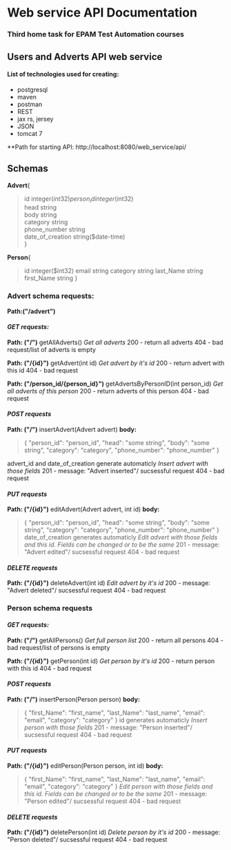 # Web service API Documentation
### Third home task for EPAM Test Automation courses
## Users and Adverts API web service
#### List of technologies used for creating:
+ postgresql  
+ maven  
+ postman  
+ REST  
+ jax rs, jersey  
+ JSON  
+ tomcat 7   


**Path for starting API: http://localhost:8080/web_service/api/

## Schemas
**Advert**{  
>id	integer($int32)  
>person_id	integer($int32)  
>head	string  
>body	string  
>category	string  
>phone_number	string  
>date_of_creation	string($date-time)  
>}  


**Person**{
>id	integer($int32)
>email	string
>category	string
>last_Name	string
>first_Name	string
>}


### Advert schema requests:

**Path:("/advert")**
####  *GET requests:*

**Path: ("/")**
getAllAdverts()
*Get all adverts*
200 - return all adverts
404 - bad request/list of adverts is empty

**Path: ("/{id}")**
getAdvert(int id)
*Get advert by it's id*
200 - return advert with this id
404 - bad request

**Path: ("/person_id/{person_id}")**
getAdvertsByPersonID(int person_id)
*Get all adverts of this person*
200 - return adverts of this person
404 - bad request

#### *POST requests*

**Path: ("/")**
insertAdvert(Advert advert)
**body:**
>{
>"person_id": "person_id",
>"head":	"some string",
>"body":	"some string",
>"category":	"category",
>"phone_number":	"phone_number"
>}

advert_id and date_of_creation generate automaticly
*Insert advert with those fields*
201 - message: "Advert inserted"/ sucsessful request
404 - bad request

#### *PUT requests*

**Path: ("/{id}")**
editAdvert(Advert advert, int id)
**body:**
>{
>"person_id": "person_id",
>"head":	"some string",
>"body":	"some string",
>"category":	"category",
>"phone_number":	"phone_number"
>}
date_of_creation generates automaticly
*Edit advert with those fields and this id. Fields can be changed or to be the same*
201 - message: "Advert edited"/ sucsessful request
404 - bad request

#### *DELETE requests*
**Path: ("/{id}")**
deleteAdvert(int id)
*Edit advert by it's id*
200 - message: "Advert deleted"/ sucsessful request
404 - bad request

### Person schema requests
####  *GET requests:*

**Path: ("/")**
getAllPersons()
*Get full person list*
200 - return all persons
404 - bad request/list of persons is empty

**Path: ("/{id}")**
getPerson(int id)
*Get person by it's id*
200 - return person with this id
404 - bad request

#### *POST requests*

**Path: ("/")**
insertPerson(Person person)
**body:**
>{
> "first_Name":	"first_name",
> "last_Name": "last_name",
> "email":	"email",
> "category":	"category"
>}
id generates automaticly
*Insert person with those fields*
201 - message: "Person inserted"/ sucsessful request
404 - bad request

#### *PUT requests*

**Path: ("/{id}")**
editPerson(Person person, int id)
**body:**
>{
> "first_Name":	"first_name",
> "last_Name": "last_name",
> "email":	"email",
> "category":	"category"
>}
*Edit person with those fields and this id. Fields can be changed or to be the same*
201 - message: "Person edited"/ sucsessful request
404 - bad request

#### *DELETE requests*
**Path: ("/{id}")**
deletePerson(int id)
*Delete person by it's id*
200 - message: "Person deleted"/ sucsessful request
404 - bad request
